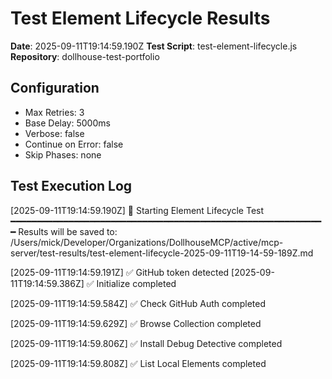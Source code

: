 # Test Element Lifecycle Results

**Date**: 2025-09-11T19:14:59.190Z
**Test Script**: test-element-lifecycle.js
**Repository**: dollhouse-test-portfolio

## Configuration
- Max Retries: 3
- Base Delay: 5000ms
- Verbose: false
- Continue on Error: false
- Skip Phases: none

## Test Execution Log

[2025-09-11T19:14:59.190Z] 🧪 Starting Element Lifecycle Test
━━━━━━━━━━━━━━━━━━━━━━━━━━━━━━━━━━━━━━━━━━━━━━━━━━━━━━━━━━━━
Results will be saved to: /Users/mick/Developer/Organizations/DollhouseMCP/active/mcp-server/test-results/test-element-lifecycle-2025-09-11T19-14-59-189Z.md

[2025-09-11T19:14:59.191Z] ✅ GitHub token detected
[2025-09-11T19:14:59.386Z] ✅ Initialize completed

[2025-09-11T19:14:59.584Z] ✅ Check GitHub Auth completed

[2025-09-11T19:14:59.629Z] ✅ Browse Collection completed

[2025-09-11T19:14:59.806Z] ✅ Install Debug Detective completed

[2025-09-11T19:14:59.808Z] ✅ List Local Elements completed

